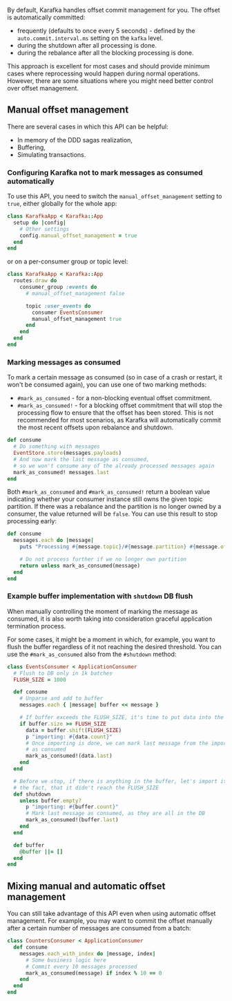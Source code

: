 By default, Karafka handles offset commit management for you. The offset is automatically committed:

- frequently (defaults to once every 5 seconds) - defined by the `auto.commit.interval.ms` setting on the `kafka` level.
- during the shutdown after all processing is done.
- during the rebalance after all the blocking processing is done.

This approach is excellent for most cases and should provide minimum cases where reprocessing would happen during normal operations. However, there are some situations where you might need better control over offset management.

## Manual offset management

There are several cases in which this API can be helpful:

- In memory of the DDD sagas realization,
- Buffering,
- Simulating transactions.

### Configuring Karafka not to mark messages as consumed automatically

To use this API, you need to switch the ```manual_offset_management``` setting to `true`, either globally for the whole app:

```ruby
class KarafkaApp < Karafka::App
  setup do |config|
    # Other settings
    config.manual_offset_management = true
  end
end
```

or on a per-consumer group or topic level:

```ruby
class KarafkaApp < Karafka::App
  routes.draw do
    consumer_group :events do
      # manual_offset_management false

      topic :user_events do
        consumer EventsConsumer
        manual_offset_management true
      end
    end
  end
end
```
### Marking messages as consumed

To mark a certain message as consumed (so in case of a crash or restart, it won't be consumed again), you can use one of two marking methods:

- ```#mark_as_consumed``` - for a non-blocking eventual offset commitment.
- ```#mark_as_consumed!``` - for a blocking offset commitment that will stop the processing flow to ensure that the offset has been stored. This is not recommended for most scenarios, as Karafka will automatically commit the most recent offsets upon rebalance and shutdown.

```ruby
def consume
  # Do something with messages
  EventStore.store(messages.payloads)
  # And now mark the last message as consumed,
  # so we won't consume any of the already processed messages again
  mark_as_consumed! messages.last
end
```

Both `#mark_as_consumed` and `#mark_as_consumed!` return a boolean value indicating whether your consumer instance still owns the given topic partition. If there was a rebalance and the partition is no longer owned by a consumer, the value returned will be `false`. You can use this result to stop processing early:

```ruby
def consume
  messages.each do |message|
    puts "Processing #{message.topic}/#{message.partition} #{message.offset}"

    # Do not process further if we no longer own partition
    return unless mark_as_consumed(message)
  end
end
```

### Example buffer implementation with ```shutdown``` DB flush

When manually controlling the moment of marking the message as consumed, it is also worth taking into consideration graceful application termination process.

For some cases, it might be a moment in which, for example, you want to flush the buffer regardless of it not reaching the desired threshold. You can use the ```#mark_as_consumed``` also from the `#shutdown` method:

```ruby
class EventsConsumer < ApplicationConsumer
  # Flush to DB only in 1k batches
  FLUSH_SIZE = 1000

  def consume
    # Unparse and add to buffer
    messages.each { |message| buffer << message }

    # If buffer exceeds the FLUSH_SIZE, it's time to put data into the DB
    if buffer.size >= FLUSH_SIZE
      data = buffer.shift(FLUSH_SIZE)
      p "importing: #{data.count}"
      # Once importing is done, we can mark last message from the imported set
      # as consumed
      mark_as_consumed!(data.last)
    end
  end

  # Before we stop, if there is anything in the buffer, let's import it despite
  # the fact, that it didn't reach the FLUSH_SIZE
  def shutdown
    unless buffer.empty?
      p "importing: #{buffer.count}"
      # Mark last message as consumed, as they are all in the DB
      mark_as_consumed!(buffer.last)
    end
  end

  def buffer
    @buffer ||= []
  end
end
```

## Mixing manual and automatic offset management

You can still take advantage of this API even when using automatic offset management. For example, you may want to commit the offset manually after a certain number of messages are consumed from a batch:

```ruby
class CountersConsumer < ApplicationConsumer
  def consume
    messages.each_with_index do |message, index|
      # Some business logic here
      # Commit every 10 messages processed
      mark_as_consumed(message) if index % 10 == 0
    end
  end
end
```
